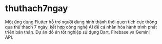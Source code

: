 # thuthach7ngay
Một ứng dụng Flutter hỗ trợ người dùng hình thành thói quen tích cực thông qua thử thách 7 ngày, kết hợp công nghệ AI để cá nhân hóa hành trình phát triển bản thân. Dự án đồ án tốt nghiệp sử dụng Dart, Firebase và Gemini API.
